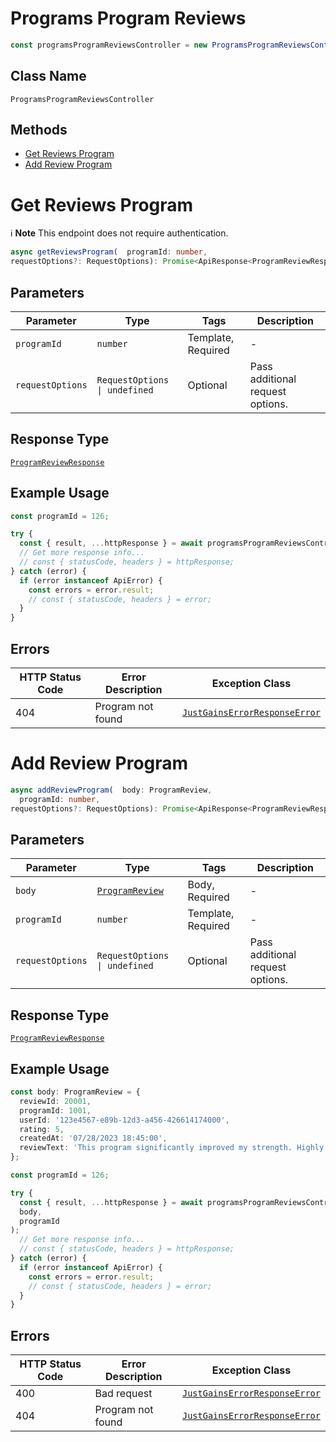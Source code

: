 # Programs Program Reviews

```ts
const programsProgramReviewsController = new ProgramsProgramReviewsController(client);
```

## Class Name

`ProgramsProgramReviewsController`

## Methods

* [Get Reviews Program](../../doc/controllers/programs-program-reviews.md#get-reviews-program)
* [Add Review Program](../../doc/controllers/programs-program-reviews.md#add-review-program)


# Get Reviews Program

:information_source: **Note** This endpoint does not require authentication.

```ts
async getReviewsProgram(  programId: number,
requestOptions?: RequestOptions): Promise<ApiResponse<ProgramReviewResponse>>
```

## Parameters

| Parameter | Type | Tags | Description |
|  --- | --- | --- | --- |
| `programId` | `number` | Template, Required | - |
| `requestOptions` | `RequestOptions \| undefined` | Optional | Pass additional request options. |

## Response Type

[`ProgramReviewResponse`](../../doc/models/program-review-response.md)

## Example Usage

```ts
const programId = 126;

try {
  const { result, ...httpResponse } = await programsProgramReviewsController.getReviewsProgram(programId);
  // Get more response info...
  // const { statusCode, headers } = httpResponse;
} catch (error) {
  if (error instanceof ApiError) {
    const errors = error.result;
    // const { statusCode, headers } = error;
  }
}
```

## Errors

| HTTP Status Code | Error Description | Exception Class |
|  --- | --- | --- |
| 404 | Program not found | [`JustGainsErrorResponseError`](../../doc/models/just-gains-error-response-error.md) |


# Add Review Program

```ts
async addReviewProgram(  body: ProgramReview,
  programId: number,
requestOptions?: RequestOptions): Promise<ApiResponse<ProgramReviewResponse>>
```

## Parameters

| Parameter | Type | Tags | Description |
|  --- | --- | --- | --- |
| `body` | [`ProgramReview`](../../doc/models/program-review.md) | Body, Required | - |
| `programId` | `number` | Template, Required | - |
| `requestOptions` | `RequestOptions \| undefined` | Optional | Pass additional request options. |

## Response Type

[`ProgramReviewResponse`](../../doc/models/program-review-response.md)

## Example Usage

```ts
const body: ProgramReview = {
  reviewId: 20001,
  programId: 1001,
  userId: '123e4567-e89b-12d3-a456-426614174000',
  rating: 5,
  createdAt: '07/28/2023 18:45:00',
  reviewText: 'This program significantly improved my strength. Highly recommended for intermediate lifters!',
};

const programId = 126;

try {
  const { result, ...httpResponse } = await programsProgramReviewsController.addReviewProgram(
  body,
  programId
);
  // Get more response info...
  // const { statusCode, headers } = httpResponse;
} catch (error) {
  if (error instanceof ApiError) {
    const errors = error.result;
    // const { statusCode, headers } = error;
  }
}
```

## Errors

| HTTP Status Code | Error Description | Exception Class |
|  --- | --- | --- |
| 400 | Bad request | [`JustGainsErrorResponseError`](../../doc/models/just-gains-error-response-error.md) |
| 404 | Program not found | [`JustGainsErrorResponseError`](../../doc/models/just-gains-error-response-error.md) |

